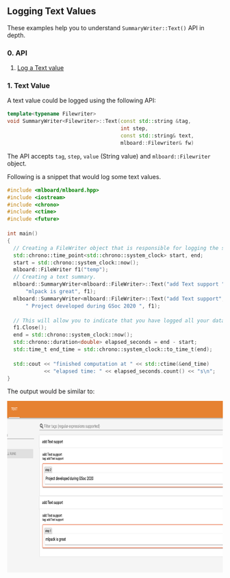 ## Logging Text Values

These examples help you to understand `SummaryWriter::Text()` API in depth.

### 0. API 

  1. [Log a Text value](#1-text-value)

### 1. Text Value

A text value could be logged using the following API:

```cpp
template<typename Filewriter>
void SummaryWriter<Filewriter>::Text(const std::string &tag,
                                     int step,
                                     const std::string& text,
                                     mlboard::Filewriter& fw)
```

The API accepts `tag`, `step`, `value` (String value) and `mlboard::Filewriter` object.

Following is a snippet that would log some text values.

```cpp
#include <mlboard/mlboard.hpp>
#include <iostream>
#include <chrono> 
#include <ctime> 
#include <future>

int main()
{
  // Creating a FileWriter object that is responsible for logging the summary.
  std::chrono::time_point<std::chrono::system_clock> start, end; 
  start = std::chrono::system_clock::now(); 
  mlboard::FileWriter f1("temp");
  // Creating a text summary.
  mlboard::SummaryWriter<mlboard::FileWriter>::Text("add Text support ", 1,
      "mlpack is great", f1);
  mlboard::SummaryWriter<mlboard::FileWriter>::Text("add Text support", 2,
      " Project developed during GSoc 2020 ", f1);
  
  // This will allow you to indicate that you have logged all your data.
  f1.Close();
  end = std::chrono::system_clock::now(); 
  std::chrono::duration<double> elapsed_seconds = end - start; 
  std::time_t end_time = std::chrono::system_clock::to_time_t(end); 

  std::cout << "finished computation at " << std::ctime(&end_time) 
            << "elapsed time: " << elapsed_seconds.count() << "s\n"; 
}
```

The output would be similar to:

<p>
<img src = "assets/text.png" width = "800" height = "400"/>
</p>

